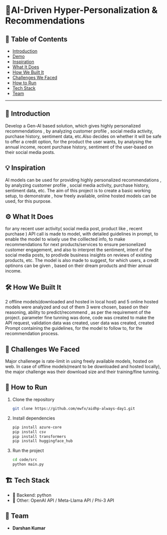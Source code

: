 # 🚀AI-Driven Hyper-Personalization & Recommendations


## 📌 Table of Contents
- [Introduction](#introduction)
- [Demo](#demo)
- [Inspiration](#inspiration)
- [What It Does](#what-it-does)
- [How We Built It](#how-we-built-it)
- [Challenges We Faced](#challenges-we-faced)
- [How to Run](#how-to-run)
- [Tech Stack](#tech-stack)
- [Team](#team)

---

## 🎯 Introduction
Develop a Gen-AI based solution, which gives highly personalized recommendations , by analyzing customer profile , social media activity, purchase history, sentiment data, etc.Also decides on whether it will be safe to offer a credit option, for the product the user wants, by analysing the annual income, recent purchase history, sentiment of the user-based on their social media posts.


## 💡 Inspiration
AI models can be used for providing highly personalized recommendations , by analyzing customer profile , social media activity, purchase history, sentiment data, etc. The aim of this project is to create a basic working setup, to demonstrate , how freely available, online hosted models can be used, for this purpose.

## ⚙️ What It Does
for any recent user activity( social media post, product like , recent purchase ) API call is made to model, with detailed guidelines in prompt, to enable the model to wisely use the colllected info, to make recommendations for next products/services to ensure personelized customer engagement, and also to interpret the sentiment, intent of the social media posts, to prodivde business insights on reviews of existing products, etc. The model is also made to suggest, for which users, a credit optinons can be given , based on their dream products and thier annual income.

## 🛠️ How We Built It
2 offline models(downloaded and hosted in local host) and 5 online hosted models were analyzed and out of them 3 were chosen, based on their reasoning, ability to predict/recommend , as per the requirement of the project. parameter fine tunning was done, code was created to make the API request, validation data was created, user data was created, created Prompt containing the guidelines, for the model to follow to, for the recommendation process. 

## 🚧 Challenges We Faced
Major challenege is rate-limit in using freely available models, hosted on web. In case of offline models(meant to be downloaded and hosted locally), the major challenge was their download size and their training/fine tunning.

## 🏃 How to Run
1. Clone the repository  
   ```sh
   git clone https://github.com/ewfx/aidhp-always-day1.git
   ```
2. Install dependencies  
   ```sh
   pip install azure-core
   pip install csv
   pip install transformers
   pip install huggingface_hub
   ```
3. Run the project  
   ```sh
   cd code/src
   python main.py
   ```

## 🏗️ Tech Stack
- 🔹 Backend: python
- 🔹 Other: OpenAI API / Meta-Llama API / Phi-3 API

## 👥 Team
- **Darshan Kumar** 

